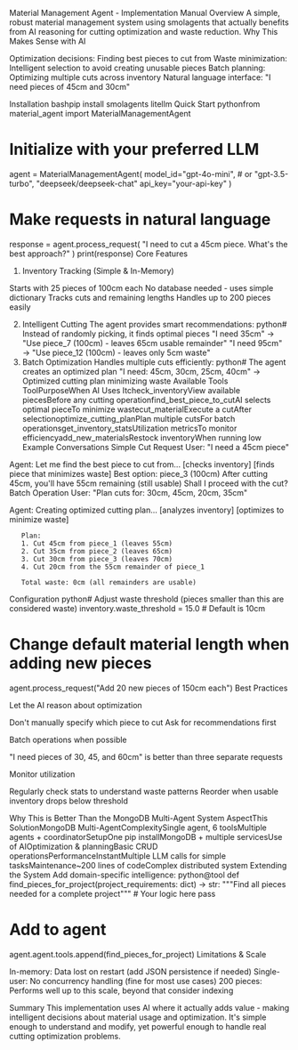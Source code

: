Material Management Agent - Implementation Manual
Overview
A simple, robust material management system using smolagents that actually benefits from AI reasoning for cutting optimization and waste reduction.
Why This Makes Sense with AI

Optimization decisions: Finding best pieces to cut from
Waste minimization: Intelligent selection to avoid creating unusable pieces
Batch planning: Optimizing multiple cuts across inventory
Natural language interface: "I need pieces of 45cm and 30cm"

Installation
bashpip install smolagents litellm
Quick Start
pythonfrom material_agent import MaterialManagementAgent

# Initialize with your preferred LLM
agent = MaterialManagementAgent(
    model_id="gpt-4o-mini",  # or "gpt-3.5-turbo", "deepseek/deepseek-chat"
    api_key="your-api-key"
)

# Make requests in natural language
response = agent.process_request(
    "I need to cut a 45cm piece. What's the best approach?"
)
print(response)
Core Features
1. Inventory Tracking (Simple & In-Memory)

Starts with 25 pieces of 100cm each
No database needed - uses simple dictionary
Tracks cuts and remaining lengths
Handles up to 200 pieces easily

2. Intelligent Cutting
The agent provides smart recommendations:
python# Instead of randomly picking, it finds optimal pieces
"I need 35cm" → "Use piece_7 (100cm) - leaves 65cm usable remainder"
"I need 95cm" → "Use piece_12 (100cm) - leaves only 5cm waste"
3. Batch Optimization
Handles multiple cuts efficiently:
python# The agent creates an optimized plan
"I need: 45cm, 30cm, 25cm, 40cm" → Optimized cutting plan minimizing waste
Available Tools
ToolPurposeWhen AI Uses Itcheck_inventoryView available piecesBefore any cutting operationfind_best_piece_to_cutAI selects optimal pieceTo minimize wastecut_materialExecute a cutAfter selectionoptimize_cutting_planPlan multiple cutsFor batch operationsget_inventory_statsUtilization metricsTo monitor efficiencyadd_new_materialsRestock inventoryWhen running low
Example Conversations
Simple Cut Request
User: "I need a 45cm piece"

Agent: Let me find the best piece to cut from...
       [checks inventory]
       [finds piece that minimizes waste]
       Best option: piece_3 (100cm) 
       After cutting 45cm, you'll have 55cm remaining (still usable)
       Shall I proceed with the cut?
Batch Operation
User: "Plan cuts for: 30cm, 45cm, 20cm, 35cm"

Agent: Creating optimized cutting plan...
       [analyzes inventory]
       [optimizes to minimize waste]
       
       Plan:
       1. Cut 45cm from piece_1 (leaves 55cm)
       2. Cut 35cm from piece_2 (leaves 65cm)  
       3. Cut 30cm from piece_3 (leaves 70cm)
       4. Cut 20cm from the 55cm remainder of piece_1
       
       Total waste: 0cm (all remainders are usable)
Configuration
python# Adjust waste threshold (pieces smaller than this are considered waste)
inventory.waste_threshold = 15.0  # Default is 10cm

# Change default material length when adding new pieces
agent.process_request("Add 20 new pieces of 150cm each")
Best Practices

Let the AI reason about optimization

Don't manually specify which piece to cut
Ask for recommendations first


Batch operations when possible

"I need pieces of 30, 45, and 60cm" is better than three separate requests


Monitor utilization

Regularly check stats to understand waste patterns
Reorder when usable inventory drops below threshold



Why This is Better Than the MongoDB Multi-Agent System
AspectThis SolutionMongoDB Multi-AgentComplexitySingle agent, 6 toolsMultiple agents + coordinatorSetupOne pip installMongoDB + multiple servicesUse of AIOptimization & planningBasic CRUD operationsPerformanceInstantMultiple LLM calls for simple tasksMaintenance~200 lines of codeComplex distributed system
Extending the System
Add domain-specific intelligence:
python@tool
def find_pieces_for_project(project_requirements: dict) -> str:
    """Find all pieces needed for a complete project"""
    # Your logic here
    pass

# Add to agent
agent.agent.tools.append(find_pieces_for_project)
Limitations & Scale

In-memory: Data lost on restart (add JSON persistence if needed)
Single-user: No concurrency handling (fine for most use cases)
200 pieces: Performs well up to this scale, beyond that consider indexing

Summary
This implementation uses AI where it actually adds value - making intelligent decisions about material usage and optimization. It's simple enough to understand and modify, yet powerful enough to handle real cutting optimization problems.